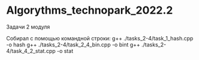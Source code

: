 # Algorythms_technopark_2022.2

Задачи 2 модуля

Собирал с помощью командной строки: 
  g++ ./tasks_2-4/task_1_hash.cpp -o hash
  g++ ./tasks_2-4/task_2_4_bin.cpp -o bint
  g++ ./tasks_2-4/task_4_2_stat.cpp -o stat

